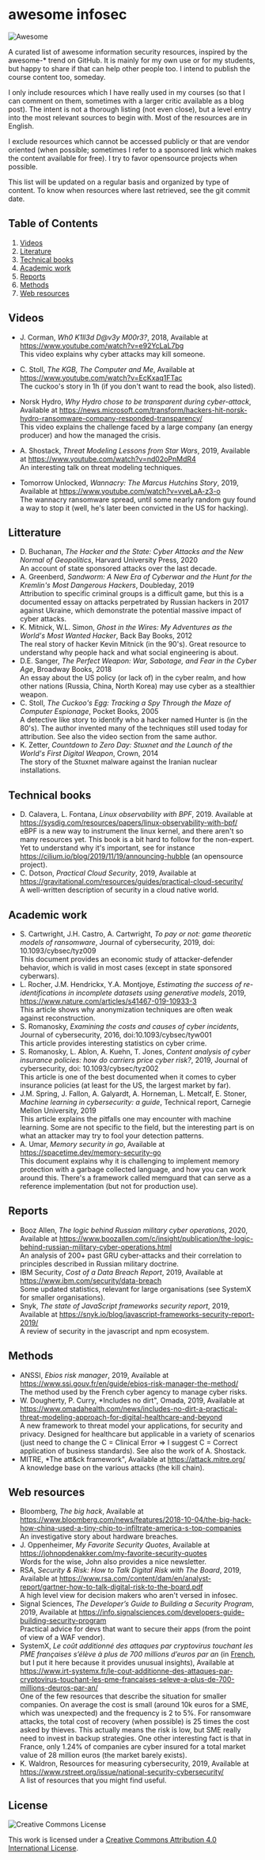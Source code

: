 # awesome infosec 

![Awesome](https://cdn.rawgit.com/sindresorhus/awesome/d7305f38d29fed78fa85652e3a63e154dd8e8829/media/badge.svg)

A curated list of awesome information security resources, inspired by the awesome-* trend on GitHub. It is mainly for my own use or for my students, but happy to share if that can help other people too.
I intend to publish the course content too, someday. 

I only include resources which I have really used in my courses (so that I can comment on them, sometimes with a larger critic available as a blog post). The intent is not a thorough listing (not even close), but a level entry into the most relevant sources to begin with. Most of the resources are in English. 

I exclude resources which cannot be accessed publicly or that are vendor oriented (when possible; sometimes I refer to a sponsored link which makes the content available for free). I try to favor opensource projects when possible.

This list will be updated on a regular basis and organized by type of content. To know when resources where last retrieved, see the git commit date.

## Table of Contents

1. [Videos](#videos)
2. [Literature](#litterature)
3. [Technical books](#technical-books)
4. [Academic work](#academic-work)
5. [Reports](#reports)
6. [Methods](#methods)
7. [Web resources](#web-resources)

## Videos

- J. Corman, *Wh0 K1ll3d D@v3y M00r3?*, 2018, Available at https://www.youtube.com/watch?v=e92YcLaL7bg <br>
This video explains why cyber attacks may kill someone. 

- C. Stoll, *The KGB, The Computer and Me*, Available at https://www.youtube.com/watch?v=EcKxaq1FTac <br>
The cuckoo's story in 1h (if you don't want to read the book, also listed). 

- Norsk Hydro, *Why Hydro chose to be transparent during cyber-attack*, Available at https://news.microsoft.com/transform/hackers-hit-norsk-hydro-ransomware-company-responded-transparency/ <br>
This video explains the challenge faced by a large company (an energy producer) and how the managed the crisis. 

- A. Shostack, *Threat Modeling Lessons from Star Wars*, 2019, Available at https://www.youtube.com/watch?v=nd02oPnMdR4 <br>
An interesting talk on threat modeling techniques. 

- Tomorrow Unlocked, *Wannacry: The Marcus Hutchins Story*, 2019, Available at https://www.youtube.com/watch?v=vveLaA-z3-o <br>
The wannacry ransomware spread, until some nearly random guy found a way to stop it (well, he's later been convicted in the US for hacking).


## Litterature

- D. Buchanan, *The Hacker and the State: Cyber Attacks and the New Normal of Geopolitics*, Harvard University Press, 2020 <br>An account of state sponsored attacks over the last decade.
- A. Greenberd, *Sandworm: A New Era of Cyberwar and the Hunt for the Kremlin's Most Dangerous Hackers*, Doubleday, 2019 <br>
Attribution to specific criminal groups is a difficult game, but this is a documented essay on attacks perpetrated by Russian hackers in 2017 against Ukraine, which demonstrate the potential massive impact of cyber attacks.
- K. Mitnick, W.L. Simon, *Ghost in the Wires: My Adventures as the World's Most Wanted Hacker*, Back Bay Books, 2012<br>
The real story of hacker Kevin Mitnick (in the 90's). Great resource to understand why people hack and what social engineering is about.
- D.E. Sanger, *The Perfect Weapon: War, Sabotage, and Fear in the Cyber Age*, Broadway Books, 2018 <br>
An essay about the US policy (or lack of) in the cyber realm, and how other nations (Russia, China, North Korea) may use cyber as a stealthier weapon. 
- C. Stoll, *The Cuckoo's Egg: Tracking a Spy Through the Maze of Computer Espionage*, Pocket Books, 2005<br>
A detective like story to identify who a hacker named Hunter is (in the 80's). The author invented many of the techniques still used today for attribution. See also the video section from the same author.
- K. Zetter, *Countdown to Zero Day: Stuxnet and the Launch of the World's First Digital Weapon*, Crown, 2014 <br>
The story of the Stuxnet malware against the Iranian nuclear installations. 


## Technical books

- D. Calavera, L. Fontana, *Linux observability with BPF*, 2019. Available at https://sysdig.com/resources/papers/linux-observability-with-bpf/ <br>
eBPF is a new way to instrument the linux kernel, and there aren't so many resources yet. This book is a bit hard to follow for the non-expert. Yet to understand why it's important, see for instance https://cilium.io/blog/2019/11/19/announcing-hubble (an opensource project).
- C. Dotson, *Practical Cloud Security*, 2019, Available at https://gravitational.com/resources/guides/practical-cloud-security/<br>
A well-written description of security in a cloud native world. 

## Academic work

- S. Cartwright, J.H. Castro, A. Cartwright, *To pay or not: game theoretic models of ransomware*, Journal of cybersecurity, 2019, doi: 10.1093/cybsec/tyz009 <br>
This document provides an economic study of attacker-defender behavior, which is valid in most cases (except in state sponsored cyberwars). 
- L. Rocher, J.M. Hendrickx, Y.A. Montjoye, *Estimating the success of re-identifications in incomplete datasets using generative models*, 2019, https://www.nature.com/articles/s41467-019-10933-3 <br>This article shows why anonymization techniques are often weak against reconstruction. 
- S. Romanosky, *Examining the costs and causes of cyber
incidents*, Journal of cybersecurity, 2016, doi:10.1093/cybsec/tyw001 <br>
This article provides interesting statistics on cyber crime.
- S. Romanosky, L. Ablon, A. Kuehn, T. Jones, *Content analysis of cyber insurance policies: how do carriers price cyber risk?*, 2019, Journal of cybersecurity, doi: 10.1093/cybsec/tyz002 <br>
This article is one of the best documented when it comes to cyber insurance policies (at least for the US, the largest market by far). 
- J.M. Spring, J. Fallon, A. Galyardt, A. Horneman, L. Metcalf, E. Stoner, *Machine learning in cybersecurity: a guide*, Technical report, Carnegie Mellon University, 2019 <br>
This article explains the pitfalls one may encounter with machine learning. Some are not specific to the field, but the interesting part is on what an attacker may try to fool your detection patterns. 
- A. Umar, *Memory security in go*, Available at https://spacetime.dev/memory-security-go <br>
This document explains why it is challenging to implement memory protection with a garbage collected language, and how you can work around this. There's a framework called memguard that can serve as a reference implementation (but not for production use). 

## Reports

* Booz Allen, *The logic behind Russian military cyber operations*, 2020, Available at https://www.boozallen.com/c/insight/publication/the-logic-behind-russian-military-cyber-operations.html <br>An analysis of 200+ past GRU cyber-attacks and their correlation to principles described in Russian military doctrine.
* IBM Security, *Cost of a Data Breach Report*, 2019, Available at https://www.ibm.com/security/data-breach <br>
  Some updated statistics, relevant for large organisations (see SystemX for smaller organisations). 
* Snyk, *The state of JavaScript frameworks security report*, 2019, Available at https://snyk.io/blog/javascript-frameworks-security-report-2019/ <br>
  A review of security in the javascript and npm ecosystem.

## Methods

- ANSSI, *Ebios risk manager*, 2019, Available at https://www.ssi.gouv.fr/en/guide/ebios-risk-manager-the-method/ <br>
  The method used by the French cyber agency to manage cyber risks. 
- W. Dougherty, P. Curry, *Includes no dirt", Omada, 2019, Available at https://www.omadahealth.com/news/includes-no-dirt-a-practical-threat-modeling-approach-for-digital-healthcare-and-beyond <br>
  A new framework to threat model your applications, for security and privacy. Designed for healthcare but applicable in a variety of scenarios (just need to change the C = Clinical Error => I suggest C = Correct application of business standards). See also the work of A. Shostack.
- MITRE, *The att&ck framework", Available at https://attack.mitre.org/ <br>
  A knowledge base on the various attacks (the kill chain).

## Web resources

- Bloomberg, *The big hack*, Available at https://www.bloomberg.com/news/features/2018-10-04/the-big-hack-how-china-used-a-tiny-chip-to-infiltrate-america-s-top-companies <br>An investigative story about hardware breaches.
- J. Oppenheimer, *My Favorite Security Quotes*, Available at https://johnopdenakker.com/my-favorite-security-quotes <br> Words for the wise, John also provides a nice newsletter.
- RSA, *Security & Risk: How to Talk Digital Risk with The Board*, 2019, Available at https://www.rsa.com/content/dam/en/analyst-report/gartner-how-to-talk-digital-risk-to-the-board.pdf <br>
A high level view for decision makers who aren't versed in infosec. 
- Signal Sciences, *The Developer’s Guide to Building a Security Program*, 2019, Available at https://info.signalsciences.com/developers-guide-building-security-program <br>
Practical advice for devs that want to secure their apps (from the point of view of a WAF vendor). 
- SystemX, *Le coût additionné des attaques par cryptovirus touchant les PME françaises s’élève à plus de 700 millions d’euros par an* (in <u>French</u>, but I put it here because it provides unusual insights), Available at https://www.irt-systemx.fr/le-cout-additionne-des-attaques-par-cryptovirus-touchant-les-pme-francaises-seleve-a-plus-de-700-millions-deuros-par-an/ <br>
One of the few resources that describe the situation for smaller companies. On average the cost is small (around 10k euros for a SME, which was unexpected) and the frequency is 2 to 5%. For ransomware attacks, the total cost of recovery (when possible) is 25 times the cost asked by thieves. This actually means the risk is low, but SME really need to invest in backup strategies. One other interesting fact is that in France, only 1.24% of companies are cyber insured for a total market value of 28 million euros (the market barely exists).
- K. Waldron, Resources for measuring cybersecurity, 2019, Available at https://www.rstreet.org/issue/national-security-cybersecurity/ <br>
A list of resources that you might find useful. 


## License

![Creative Commons License](http://i.creativecommons.org/l/by/4.0/88x31.png)

This work is licensed under a [Creative Commons Attribution 4.0 International License](http://creativecommons.org/licenses/by/4.0/).

